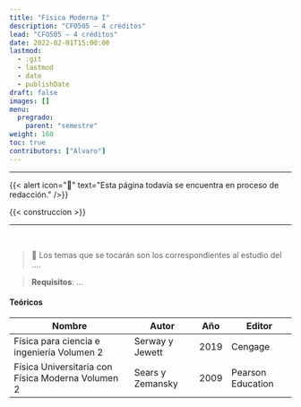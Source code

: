 ```yaml
---
title: "Física Moderna I"
description: "CFO505 — 4 créditos"
lead: "CFO505 — 4 créditos"
date: 2022-02-01T15:00:00
lastmod:
  - :git
  - lastmod
  - date
  - publishDate
draft: false
images: []
menu:
  pregrado:
    parent: "semestre"
weight: 160
toc: true
contributors: ["Alvaro"]
---
```


---

{{< alert icon="🔔" text="Esta página todavía se encuentra en proceso de redacción." />}}

{{< construccion >}}

---

<br>

> 📌 Los temas que se tocarán son los correspondientes al estudio del ....

[](ignored)

> <b>Requisitos</b>: ...

#### Teóricos

|Nombre|Autor|Año|Editor|
|------|-----|---|------|
|Física para ciencia e ingeniería Volumen 2|Serway y Jewett|2019|Cengage|
|Física Universitaria con Física Moderna Volumen 2|Sears y Zemansky|2009|Pearson Education|
